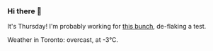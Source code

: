 ### Hi there :wave:

It's Thursday! I'm probably working for [this bunch](https://github.com/kohofinancial), de-flaking a test.

Weather in Toronto: overcast, at -3°C.
